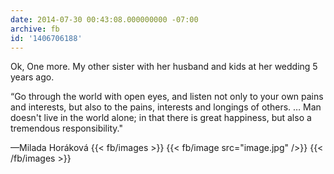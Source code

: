 ```yaml
---
date: 2014-07-30 00:43:08.000000000 -07:00
archive: fb
id: '1406706188'
---
```


Ok, One more. My other sister with her husband and kids at her wedding 5 years ago.

“Go through the world with open eyes, and listen not only to your own pains and interests, but also to the pains, interests and longings of others. … Man doesn't live in the world alone; in that there is great happiness, but also a tremendous responsibility."

—Milada Horáková
{{< fb/images >}}
{{< fb/image src="image.jpg" />}}
{{< /fb/images >}}
